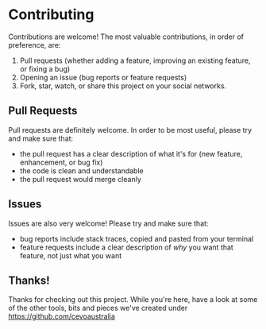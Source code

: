 # Contributing

Contributions are welcome! The most valuable contributions, in order of preference, are:

1. Pull requests (whether adding a feature, improving an existing feature, or fixing a bug)
1. Opening an issue (bug reports or feature requests)
1. Fork, star, watch, or share this project on your social networks.

## Pull Requests

Pull requests are definitely welcome. In order to be most useful, please try and make sure that:

* the pull request has a clear description of what it's for (new feature, enhancement, or bug fix)
* the code is clean and understandable
* the pull request would merge cleanly

## Issues

Issues are also very welcome! Please try and make sure that:

* bug reports include stack traces, copied and pasted from your terminal
* feature requests include a clear description of _why_ you want that feature, not just what you want

## Thanks!

Thanks for checking out this project. While you're here, have a look at some of the other tools,
bits and pieces we've created under https://github.com/cevoaustralia
